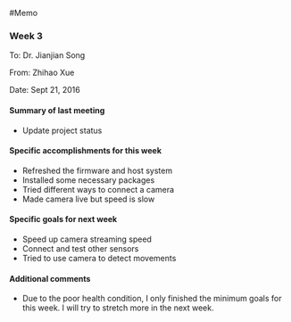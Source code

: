 #Memo

### Week 3
To: Dr. Jianjian Song

From: Zhihao Xue

Date: Sept 21, 2016


#### Summary of last meeting
* Update project status


#### Specific accomplishments for this week
* Refreshed the firmware and host system 
* Installed some necessary packages
* Tried different ways to connect a camera
* Made camera live but speed is slow

#### Specific goals for next week
* Speed up camera streaming speed
* Connect and test other sensors
* Tried to use camera to detect movements

#### Additional comments
* Due to the poor health condition, I only finished the minimum goals for this week. I will try to stretch more in the next week. 
